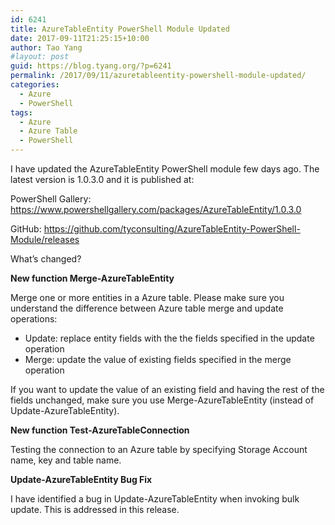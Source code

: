 ```yaml
---
id: 6241
title: AzureTableEntity PowerShell Module Updated
date: 2017-09-11T21:25:15+10:00
author: Tao Yang
#layout: post
guid: https://blog.tyang.org/?p=6241
permalink: /2017/09/11/azuretableentity-powershell-module-updated/
categories:
  - Azure
  - PowerShell
tags:
  - Azure
  - Azure Table
  - PowerShell
---
```

I have updated the AzureTableEntity PowerShell module few days ago. The latest version is 1.0.3.0 and it is published at:

PowerShell Gallery: <a title="https://www.powershellgallery.com/packages/AzureTableEntity/1.0.3.0" href="https://www.powershellgallery.com/packages/AzureTableEntity/1.0.3.0">https://www.powershellgallery.com/packages/AzureTableEntity/1.0.3.0</a>

GitHub: <a title="https://github.com/tyconsulting/AzureTableEntity-PowerShell-Module/releases" href="https://github.com/tyconsulting/AzureTableEntity-PowerShell-Module/releases">https://github.com/tyconsulting/AzureTableEntity-PowerShell-Module/releases</a>

What’s changed?

<strong>New function Merge-AzureTableEntity</strong>

Merge one or more entities in a Azure table. Please make sure you understand the difference between Azure table merge and update operations:
<ul>
 	<li>Update: replace entity fields with the the fields specified in the update operation</li>
 	<li>Merge: update the value of existing fields specified in the merge operation</li>
</ul>
If you want to update the value of an existing field and having the rest of the fields unchanged, make sure you use Merge-AzureTableEntity (instead of Update-AzureTableEntity).

<strong>New function Test-AzureTableConnection</strong>

Testing the connection to an Azure table by specifying Storage Account name, key and table name.

<strong>Update-AzureTableEntity Bug Fix</strong>

I have identified a bug in Update-AzureTableEntity when invoking bulk update. This is addressed in this release.